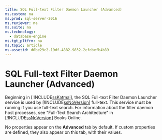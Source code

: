 ```yaml
---
title: SQL Full-text Filter Daemon Launcher (Advanced)
ms.custom: na
ms.prod: sql-server-2016
ms.reviewer: na
ms.suite: na
ms.technology: 
  - database-engine
ms.tgt_pltfrm: na
ms.topic: article
ms.assetid: d0be29c2-19df-4882-9832-2efdbefb4b89
---
```

# SQL Full-text Filter Daemon Launcher (Advanced)
  Beginning in [!INCLUDE[ssKatmai](../../Topics/TopicNameContainA/includes/ssKatmai_md.md)], the SQL Full-text Filter Daemon Launcher service is used by [!INCLUDE[ssNoVersion](../../Topics/TopicNameContainA/includes/ssNoVersion_md.md)] full-text. This service must be running if you use full-text search. For information about the filter daemon host processes, see "Full-Text Search Architecture" in [!INCLUDE[ssNoVersion](../../Topics/TopicNameContainA/includes/ssNoVersion_md.md)] Books Online.  
  
 No properties appear on the **Advanced** tab by default. If custom properties are defined, they also appear on this tab, with their values.  
  
  